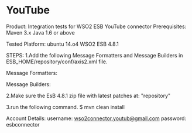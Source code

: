 YouTube
=======
Product: Integration tests for WSO2 ESB YouTube connector Prerequisites:
    Maven 3.x
    Java 1.6 or above

Tested Platform:
    ubuntu 14.o4
    WSO2 ESB 4.8.1
    
STEPS:
1.Add the following Message Formatters  and Message Builders  in ESB_HOME/repository/conf/axis2.xml file.

Message Formatters:
<messageFormatter contentType="application/octet-stream"
    class="org.wso2.carbon.relay.ExpandingMessageFormatter"/>
<messageFormatter contentType="video/*"
    class="org.wso2.carbon.relay.ExpandingMessageFormatter"/>

Message Builders:
<messageBuilder contentType="video/*"
    class="org.wso2.carbon.relay.BinaryRelayBuilder"/>
<messageBuilder contentType="application/octet-stream"
    class="org.wso2.carbon.relay.BinaryRelayBuilder"/>

2.Make sure the EsB 4.8.1 zip file with latest patches at: "repository"

3.run the following command. $ mvn clean install

Account Details: username:
    wso2connector.youtub@gmail.com
    password: esbconnector


